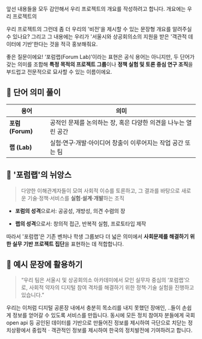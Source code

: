 
앞선 내용들을 모두 감안해서 우리 프로젝트의 개요를 작성하려고 합니다. 개요에는 우리 프로젝트의 

우리 프로젝트의 그런데 좀 더 우리의 '비전'을 제시할 수 있는 문장형 개요를 알려주실 수 있나요? 그리고 그 내용에는 우리가 '서울시와 상공회의소의 지원을 받은   '객관적 데이터에 기반'한다는 것을 적극 홍보해줘요.


좋은 질문이에요! ‘포럼랩(Forum Lab)’이라는 표현은 공식 용어는 아니지만, 두 단어가 갖는 의미를 조합해 **특정 목적의 프로젝트 그룹**이나 **정책 실험 및 토론 중심 연구 조직**을 부드럽고 전문적으로 묘사할 수 있는 이름이에요.

## 🧠 단어 의미 풀이

| 용어             | 의미                                   |
| -------------- | ------------------------------------ |
| **포럼 (Forum)** | 공적인 문제를 논의하는 장, 혹은 다양한 의견을 나누는 열린 공간 |
| **랩 (Lab)**    | 실험·연구·개발·아이디어 창출이 이루어지는 작업 공간 또는 팀   |

## 🧪 '포럼랩'의 뉘앙스

> 다양한 이해관계자들이 모여 사회적 이슈를 토론하고, 그 결과를 바탕으로 새로운 기술·정책·서비스를 **실험·설계·개발**하는 조직

- **포럼의 성격**으로서: 공공성, 개방성, 의견 수렴의 장
    
- **랩의 성격**으로서: 창의적 접근, 반복적 실험, 프로토타입 제작
    

따라서 '포럼랩'은 기존 벤처나 학생 그룹보다 더 넓은 의미에서 **사회문제를 해결하기 위한 실무 기반 프로젝트 집단**을 표현하는 데 적합합니다.

## 👥 예시 문장에 활용하기

> “우리 팀은 서울시 및 상공회의소 아카데미에서 모인 실무자 중심의 ‘포럼랩’으로, 사회적 약자의 디지털 참여 격차를 해결하기 위한 정책·기술 실험을 진행하고 있습니다.”


우리는 이처럼 디지털 공론장 내에서 충분히 목소리를 내지 못했던 장애인, ..들이 손쉽게 정보를 얻어갈 수 있도록 서비스를 만듭니다. 동시에 모든 정치 참여자 분들에게 국회 open api 등 공인된 데이터를 기반으로 만들어진 정보를 제시하여 극단으로 치닫는 정치상황에서 중립적ㆍ객관적인 정보를 제시하여 한국의 정치발전에 기여하려고 합니다.